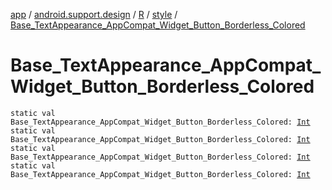 [app](../../../index.md) / [android.support.design](../../index.md) / [R](../index.md) / [style](index.md) / [Base_TextAppearance_AppCompat_Widget_Button_Borderless_Colored](.)

# Base_TextAppearance_AppCompat_Widget_Button_Borderless_Colored

`static val Base_TextAppearance_AppCompat_Widget_Button_Borderless_Colored: `[`Int`](https://kotlinlang.org/api/latest/jvm/stdlib/kotlin/-int/index.html)
`static val Base_TextAppearance_AppCompat_Widget_Button_Borderless_Colored: `[`Int`](https://kotlinlang.org/api/latest/jvm/stdlib/kotlin/-int/index.html)
`static val Base_TextAppearance_AppCompat_Widget_Button_Borderless_Colored: `[`Int`](https://kotlinlang.org/api/latest/jvm/stdlib/kotlin/-int/index.html)
`static val Base_TextAppearance_AppCompat_Widget_Button_Borderless_Colored: `[`Int`](https://kotlinlang.org/api/latest/jvm/stdlib/kotlin/-int/index.html)